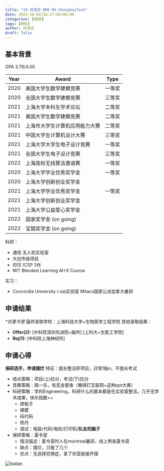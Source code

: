 ```yaml
---
title: "19-洪浩天-BME-MS-ShanghaiTech"
date: 2022-10-01T16:27:02+08:00
categories: [保研]
tags: [BME]
author: 洪浩天
draft: false
---
```


<!-- 飞跃手册欢迎所有的毕业生分享你们的故事，不限出路、不限水平。

- 对于熟悉 Git 操作的同学：请在 `content/posts/` 目录下复制本模板文件并修改，提交 Pull Request，待 Merge 后便即时上线。
  - 善用 categories/tags 功能，方便快速检索不同专业，保研/考研/出国/工作等去向，以及 CN/US/CA/UK/SG 等上岸地区
  - 文件名建议仅使用英文数字及下划线，如 `19-abc-cs-mscs-nyu.md`
  - 有条件推荐本地部署预览再提交
- 对于不会使用 Git 的大部分同学：请将编辑好的 Word/Pages/Markdown 文件发送到 shuosc@duck.com 标题请注明「投稿/修改-年级-姓名-专业-去向」我们会帮助你上架。

如需更新内容，请及时联系我们！

您可以根据实际情况编辑使用如下 Markdown 模板：

以上内容无需保留 -->

## 基本背景 

GPA 3.79/4.00

|Year|Award|Type|
|--|--|--|
|2020 |美国大学生数学建模竞赛 |一等奖|
|2020 |全国大学生数学建模竞赛 |三等奖|
|2021 |上海大学本科生学术论坛 |二等奖|
|2021 |美国大学生数学建模竞赛 |二等奖|
|2021 |上海市大学生计算机应用能力大赛 |二等奖|
|2021 |中国大学生计算机设计大赛|三等奖|
|2021 |上海大学大学生电子设计竞赛 |一等奖|
|2021 |全国大学生电子设计竞赛 |三等奖|
|2022 |上海高校无线算法邀请赛 |一等奖|
|2020 |上海大学学业优秀奖学金 |一等奖|
|2020 |上海大学创新创业奖学金||
|2021 |上海大学学业优秀奖学金 |一等奖|
|2021 |上海大学创新创业奖学金||
|2021 |上海大学公益爱心奖学金||
|2022 |国家奖学金 (on going)||
|2022 |宝钢奖学金 (on going)||

科研：

- 通信 无人机实验室
- 大创市级项目
- IEEE ICSP 3作
- MIT Blended Learning AI+X Course

实习：

- Concordia University i-sip实验室 Mitacs国家公派加拿大暑研

## 申请结果

*\*仅夏令营*
最终录取学校：上海科技大学+生物医学工程学院
其他录取结果：

- **Offer(2):** [中科院深圳先进院+脑所] [上科大+生医工学院]
- **Rej(1):** [中科院上海神经所]  

## 申请心得

**保研选手，申请摆烂**
特征：擅长整活肝项目，日常1拖n，不擅长考试

- 绩点策略：项目(上)拉分，考试(下)拉分
- 竞赛策略：图一乐，有奖金更香（懒得打互联网+这种ppt大赛）
- 科研策略：学的Engineering，科研什么的基本都是在实验室整活，几乎无学术成果，快乐指数++
  - 焊板子
  - 建模
  - 码代码
  - 炼丹
  - 调试：电路/代码/电机/打印机/**队友的脑子**
- 保研策略：夏令营
  - 情况描述：夏令营时人在montreal暑研，线上熬夜夏令营
  - 缺点：摆烂，只报了几个
  - 优点：无选择恐惧症，拿了优营直接开摆

![bailan](https://user-images.githubusercontent.com/38531688/193402798-b1f12965-2504-4652-8ddd-13d8aca64c29.jpg)

